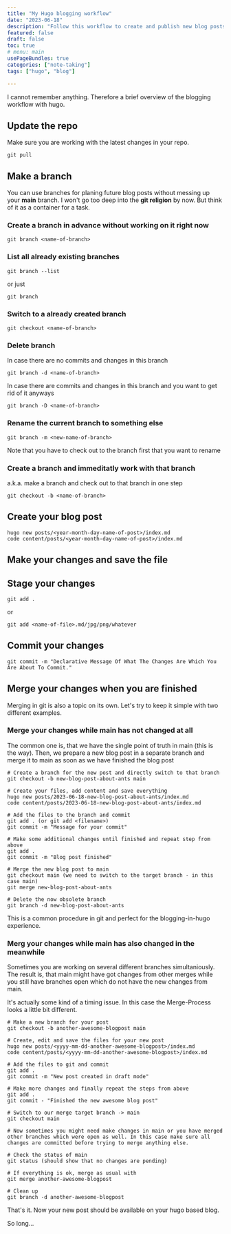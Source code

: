 ```yaml
---
title: "My Hugo blogging workflow" 
date: "2023-06-18"
description: "Follow this workflow to create and publish new blog posts. " 
featured: false 
draft: false 
toc: true 
# menu: main
usePageBundles: true 
categories: ["note-taking"]
tags: ["hugo", "blog"]

---
```


I cannot remember anything. Therefore a brief overview of the blogging workflow with hugo. 

<!--more-->

## Update the repo 
Make sure you are working with the latest changes in your repo. 
```
git pull 
```

## Make a branch 
You can use branches for planing future blog posts without messing up your **main** branch. I won't go too deep into the **git religion** by now. But think of it as a container for a task. 

### Create a branch in advance without working on it right now
```
git branch <name-of-branch>
```

### List all already existing branches 
```
git branch --list
```
or just 
```
git branch 
```

### Switch to a already created branch
```
git checkout <name-of-branch>
```

### Delete branch 
In case there are no commits and changes in this branch 
```
git branch -d <name-of-branch>
```

In case there are commits and changes in this branch and you want to get rid of it anyways 
```
git branch -D <name-of-branch>
```

### Rename the current branch to something else 
```
git branch -m <new-name-of-branch>
```

Note that you have to check out to the branch first that you want to rename 

### Create a branch and immeditatly work with that branch
a.k.a. make a branch and check out to that branch in one step 
```
git checkout -b <name-of-branch>
```
## Create your blog post 
```
hugo new posts/<year-month-day-name-of-post>/index.md 
code content/posts/<year-month-day-name-of-post>/index.md 
```

## Make your changes and save the file 


## Stage your changes 
```
git add . 
```
or 
```
git add <name-of-file>.md/jpg/png/whatever 
```

## Commit your changes 
```
git commit -m "Declarative Message Of What The Changes Are Which You Are About To Commit."
```

## Merge your changes when you are finished 
Merging in git is also a topic on its own. Let's try to keep it simple with two different examples. 

### Merge your changes while main has not changed at all 
The common one is, that we have the single point of truth in main (this is the way). Then, we prepare a new blog post in a separate branch and merge it to main as soon as we have finished the blog post
```
# Create a branch for the new post and directly switch to that branch 
git checkout -b new-blog-post-about-ants main

# Create your files, add content and save everything 
hugo new posts/2023-06-18-new-blog-post-about-ants/index.md 
code content/posts/2023-06-18-new-blog-post-about-ants/index.md 

# Add the files to the branch and commit 
git add . (or git add <filename>) 
git commit -m "Message for your commit"

# Make some additional changes until finished and repeat step from above 
git add .
git commit -m "Blog post finished" 

# Merge the new blog post to main 
git checkout main (we need to switch to the target branch - in this case main)
git merge new-blog-post-about-ants 

# Delete the now obsolete branch 
git branch -d new-blog-post-about-ants 
```

This is a common procedure in git and perfect for the blogging-in-hugo experience. 

### Merg your changes while main has also changed in the meanwhile 
Sometimes you are working on several different branches simultaniously. The result is, that main might have got changes from other merges while you still have branches open which do not have the new changes from main. 

It's actually some kind of a timing issue. In this case the Merge-Process looks a little bit different. 

```
# Make a new branch for your post 
git checkout -b another-awesome-blogpost main 

# Create, edit and save the files for your new post 
hugo new posts/<yyyy-mm-dd-another-awesome-blogpost>/index.md 
code content/posts/<yyyy-mm-dd-another-awesome-blogpost>/index.md 

# Add the files to git and commit 
git add .
git commit -m "New post created in draft mode"

# Make more changes and finally repeat the steps from above 
git add .
git commit - "Finished the new awesome blog post" 

# Switch to our merge target branch -> main 
git checkout main 

# Now sometimes you might need make changes in main or you have merged other branches which were open as well. In this case make sure all changes are committed before trying to merge anything else. 

# Check the status of main 
git status (should show that no changes are pending) 

# If everything is ok, merge as usual with 
git merge another-awesome-blogpost 

# Clean up 
git branch -d another-awesome-blogpost 
```

That's it. Now your new post should be available on your hugo based blog. 

So long... 



